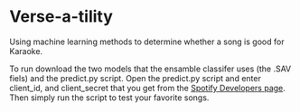 # Verse-a-tility
Using machine learning methods to determine whether a song is good for Karaoke. 

To run download the two models that the ensamble classifer uses (the .SAV fiels) and the predict.py script. Open the predict.py script and enter client_id, and client_secret that you get from the [Spotify Developers page](https://developer.spotify.com/dashboard/applications). Then simply run the script to test your favorite songs. 
